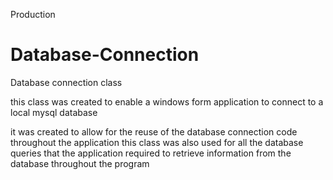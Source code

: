 Production 
# Database-Connection
Database connection class

this class was created to enable a windows form application to connect to a local mysql database 

it was created to allow for the reuse of the database connection code throughout the application
this class was also used for all the database queries that the application required to retrieve information from 
the database throughout the program  
